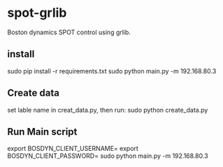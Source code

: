 # spot-grlib
Boston dynamics SPOT control using grlib.


## install
sudo pip install -r requirements.txt
sudo python main.py -m 192.168.80.3
## Create data
set lable name in creat_data.py, then run:
sudo python create_data.py

## Run Main script
export BOSDYN_CLIENT_USERNAME=<user>
export BOSDYN_CLIENT_PASSWORD=<password> 
sudo python main.py -m 192.168.80.3